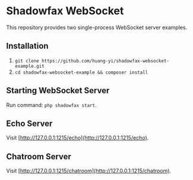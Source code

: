# Shadowfax WebSocket

This repository provides two single-process WebSocket server examples.

## Installation

1. `git clone https://github.com/huang-yi/shadowfax-websocket-example.git`
2. `cd shadowfax-websocket-example && composer install`

## Starting WebSocket Server

Run command: `php shadowfax start`.

## Echo Server

Visit [http://127.0.0.1:1215/echo](http://127.0.0.1:1215/echo).

## Chatroom Server

Visit [http://127.0.0.1:1215/chatroom](http://127.0.0.1:1215/chatroom).
